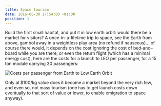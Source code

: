 ```yaml
---
title: Space tourism
date: 2016-06-30 17:54:00 +01:00
position: 1
---
```


Build the first small habitat, and put it in low earth orbit: would there be a market for visitors? A once-in-a-lifetime trip to space, see the Earth from above, gambol away in a weightless play area (no refund if nauseous)… of course there would, it depends on the cost.Ignoring the cost of bed-and–board while you are there, or even the return flight (which has a minimal energy cost), here are the costs for a launch to LEO per passenger, for a 15 ton module carrying 30 passengers:

![Costs per passenger from Earth to Low Earth Orbit](https://2.bp.blogspot.com/-Xw2SjmP-LOw/V3VOup5vaKI/AAAAAAAAAJU/Jd9dDywV94kO-jnmgNj3CsaZRagyq0pWgCLcB/s640/space%2Bhabitat%2Bblog%2Bchart%2BLEO%2Bcost.jpg)

 Only at $100/kg value does it become a market beyond the very rich few, and even so, not mass tourism (one has to get launch costs down eventually to that sort of value or lower, to enable emigration to space anyway).
